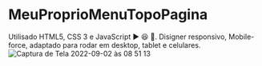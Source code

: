 # MeuProprioMenuTopoPagina
Utilisado HTML5, CSS 3 e JavaScript ▶️ :laughing: :maple_leaf:.
Disigner responsivo, Mobile-force, adaptado para rodar em desktop, tablet e celulares.
![Captura de Tela 2022-09-02 às 08 51 13](https://user-images.githubusercontent.com/90359980/188149776-83e917e1-f38c-459e-9707-a2db7dbcc634.png)
